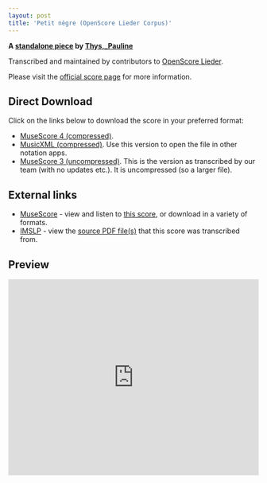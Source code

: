 ```yaml
---
layout: post
title: 'Petit nègre (OpenScore Lieder Corpus)'
---
```


__A [standalone piece](https://fourscoreandmore.org/openscore/lieder/Thys%2C_Pauline/_/) by [Thys,_Pauline](https://fourscoreandmore.org/openscore/lieder/Thys%2C_Pauline)__

Transcribed and maintained by contributors to [OpenScore Lieder].

Please visit the [official score page] for more information.

[official score page]: https://musescore.com/openscore-lieder-corpus/scores/6670960
[OpenScore Lieder]: https://musescore.com/openscore-lieder-corpus

## Direct Download

Click on the links below to download the score in your preferred format:
- [MuseScore 4 (compressed)](https://fourscoreandmore.org/openscore/lieder/Thys%2C_Pauline/_/Petit_n%C3%A8gre.mscz).
- [MusicXML (compressed)](https://fourscoreandmore.org/openscore/lieder/Thys%2C_Pauline/_/Petit_n%C3%A8gre.mxl). Use this version to open the file in other notation apps.
- [MuseScore 3 (uncompressed)](https://raw.githubusercontent.com/OpenScore/Lieder/refs/heads/main/scores/Thys%2C_Pauline/_/Petit_n%C3%A8gre/lc6670960.mscx). This is the version as transcribed by our team (with no updates etc.). It is uncompressed (so a larger file).

## External links

- [MuseScore] - view and listen to [this score][MuseScore], or download in a variety of formats.
- [IMSLP] - view the [source PDF file(s)][IMSLP] that this score was transcribed from.

[MuseScore]: https://musescore.com/score/6670960
[IMSLP]: https://imslp.org/wiki/Special:ReverseLookup/517100

## Preview

<iframe width="100%" height="394" src="https://musescore.com/openscore-lieder-corpus/scores/6670960/embed" frameborder="0" allowfullscreen allow="autoplay; fullscreen"></iframe>
